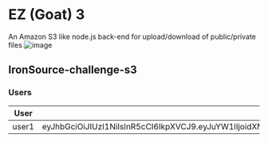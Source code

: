 # EZ (Goat) 3 
An Amazon S3 like node.js back-end for upload/download of public/private files
![image](https://user-imag|es.githubusercontent.com/43566001/48126354-94d23080-e289-11e8-90db-e520cef410dd.png)

##  IronSource-challenge-s3

### Users

|User|x-auth-token|
|-|-|
|user1|eyJhbGciOiJIUzI1NiIsInR5cCI6IkpXVCJ9.eyJuYW1lIjoidXNlcjEiLCJpZCI6InFBemVmMzJGIiwiaWF0IjoxNTQxNTMwMjMyfQ.XwBVOYy4CUATXKvWBwaU0yqyEkf6LjCftXJP1yxKcOg|
